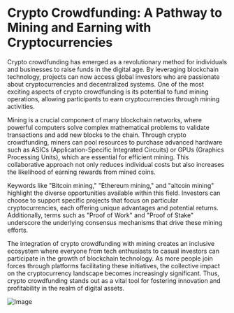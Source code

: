 # Crypto Crowdfunding: A Pathway to Mining and Earning with Cryptocurrencies

Crypto crowdfunding has emerged as a revolutionary method for individuals and businesses to raise funds in the digital age. By leveraging blockchain technology, projects can now access global investors who are passionate about cryptocurrencies and decentralized systems. One of the most exciting aspects of crypto crowdfunding is its potential to fund mining operations, allowing participants to earn cryptocurrencies through mining activities.

Mining is a crucial component of many blockchain networks, where powerful computers solve complex mathematical problems to validate transactions and add new blocks to the chain. Through crypto crowdfunding, miners can pool resources to purchase advanced hardware such as ASICs (Application-Specific Integrated Circuits) or GPUs (Graphics Processing Units), which are essential for efficient mining. This collaborative approach not only reduces individual costs but also increases the likelihood of earning rewards from mined coins.

Keywords like "Bitcoin mining," "Ethereum mining," and "altcoin mining" highlight the diverse opportunities available within this field. Investors can choose to support specific projects that focus on particular cryptocurrencies, each offering unique advantages and potential returns. Additionally, terms such as "Proof of Work" and "Proof of Stake" underscore the underlying consensus mechanisms that drive these mining efforts.

The integration of crypto crowdfunding with mining creates an inclusive ecosystem where everyone from tech enthusiasts to casual investors can participate in the growth of blockchain technology. As more people join forces through platforms facilitating these initiatives, the collective impact on the cryptocurrency landscape becomes increasingly significant. Thus, crypto crowdfunding stands out as a vital tool for fostering innovation and profitability in the realm of digital assets. 

![Image](https://github.com/user-attachments/assets/590b50a7-4459-4e76-8a31-559aed223621)